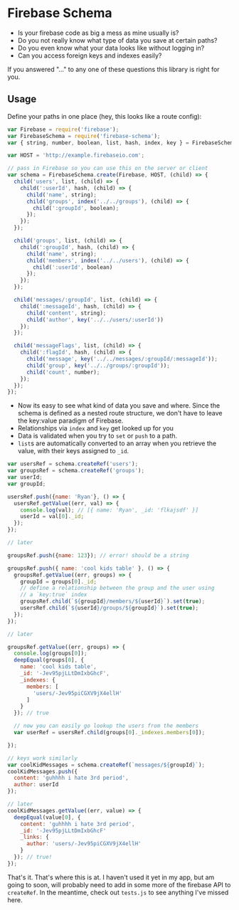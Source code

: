 Firebase Schema
===============

- Is your firebase code as big a mess as mine usually is?
- Do you not really know what type of data you save at certain paths?
- Do you even know what your data looks like without logging in?
- Can you access foreign keys and indexes easily?

If you answered "..." to any one of these questions this library is
right for you.

Usage
-----

Define your paths in one place (hey, this looks like a route config):

```js
var Firebase = require('firebase');
var FirebaseSchema = require('firebase-schema');
var { string, number, boolean, list, hash, index, key } = FirebaseSchema.Types;

var HOST = 'http://example.firebaseio.com';

// pass in Firebase so you can use this on the server or client
var schema = FirebaseSchema.create(Firebase, HOST, (child) => {
  child('users', list, (child) => {
    child(':userId', hash, (child) => {
      child('name', string);
      child('groups', index('../../groups'), (child) => {
        child(':groupId', boolean);
      });
    });
  });

  child('groups', list, (child) => {
    child(':groupId', hash, (child) => {
      child('name', string);
      child('members', index('../../users'), (child) => {
        child(':userId', boolean)
      });
    });
  });

  child('messages/:groupId', list, (child) => {
    child(':messageId', hash, (child) => {
      child('content', string);
      child('author', key('../../users/:userId'))
    });
  });

  child('messageFlags', list, (child) => {
    child(':flagId', hash, (child) => {
      child('message', key('../../messages/:groupId/:messageId'));
      child('group', key('../../groups/:groupId'));
      child('count', number);
    });
  });
});
```

- Now its easy to see what kind of data you save and where. Since the
  schema is defined as a nested route structure, we don't have to leave
  the key:value paradigm of Firebase.
- Relationships via `index` and `key` get looked up for you
- Data is validated when you try to `set` or `push` to a path.
- `list`s are automatically converted to an array when you retrieve the
  value, with their keys assigned to `_id`.

```js
var usersRef = schema.createRef('users');
var groupsRef = schema.createRef('groups');
var userId;
var groupId;

usersRef.push({name: 'Ryan'}, () => {
  usersRef.getValue((err, val) => {
    console.log(val); // [{ name: 'Ryan', _id: 'flkajsdf' }]
    userId = val[0]._id;
  });
});

// later

groupsRef.push({name: 123}); // error! should be a string

groupsRef.push({ name: 'cool kids table' }, () => {
  groupsRef.getValue((err, groups) => {
    groupId = groups[0]._id;
    // define a relationship between the group and the user using
    // a `key:true` index
    groupsRef.child(`${groupId}/members/${userId}`).set(true);
    usersRef.child(`${userId}/groups/${groupId}`).set(true);
  });
});

// later

groupsRef.getValue((err, groups) => {
  console.log(groups[0]);
  deepEqual(groups[0], {
    name: 'cool kids table',
    _id: '-Jev95pjLLtDmIxbGhcF',
    _indexes: {
      members: [
        'users/-Jev95piCGXV9jX4ellH'
      ]
    }
  }); // true

  // now you can easily go lookup the users from the members
  var userRef = usersRef.child(groups[0]._indexes.members[0]);

});

// keys work similarly
var coolKidMessages = schema.createRef(`messages/${groupId}`);
coolKidMessages.push({
  content: 'guhhhh i hate 3rd period',
  author: userId
});

// later
coolKidMessages.getValue((err, value) => {
  deepEqual(value[0], {
    content: 'guhhhh i hate 3rd period',
    _id: '-Jev95pjLLtDmIxbGhcF'
    _links: {
      author: 'users/-Jev95piCGXV9jX4ellH'
    }
  }); // true!
});
```

That's it. That's where this is at. I haven't used it yet in my app, but
am going to soon, will probably need to add in some more of the firebase
API to `createRef`. In the meantime, check out `tests.js` to see
anything I've missed here.

